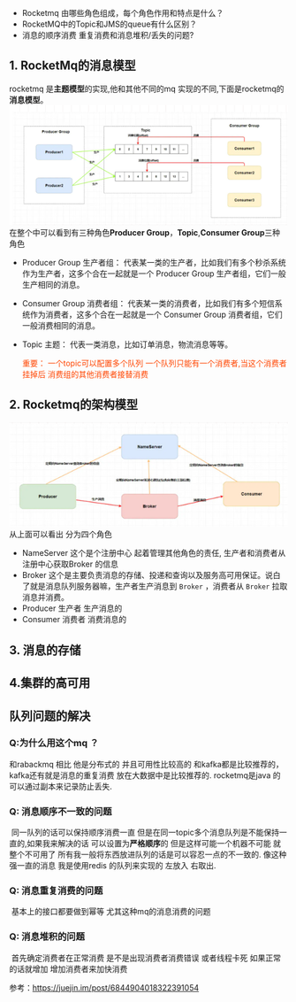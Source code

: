 * Rocketmq 由哪些角色组成，每个角色作用和特点是什么？
* RocketMQ中的Topic和JMS的queue有什么区别？
* 消息的顺序消费 重复消费和消息堆积/丢失的问题?


## 1. RocketMq的消息模型

  rocketmq 是**主题模型**的实现,他和其他不同的mq 实现的不同,下面是rocketmq的**消息模型**。
   ![image](../image/rocketmq的主题模型的实现.png)
   在整个中可以看到有三种角色**Producer Group**，**Topic**,**Consumer Group**三种角色

   * Producer Group 生产者组： 代表某一类的生产者，比如我们有多个秒杀系统作为生产者，这多个合在一起就是一个 Producer Group 生产者组，它们一般生产相同的消息。

   * Consumer Group 消费者组： 代表某一类的消费者，比如我们有多个短信系统作为消费者，这多个合在一起就是一个 Consumer Group 消费者组，它们一般消费相同的消息。

   * Topic 主题： 代表一类消息，比如订单消息，物流消息等等。

     <font color='#FF4500'>重要： 一个topic可以配置多个队列 一个队列只能有一个消费者,当这个消费者挂掉后 消费组的其他消费者接替消费</font>

## 2. Rocketmq的架构模型
   ![image](../image/消息队列之rocketmq架构模型.png)
   从上面可以看出 分为四个角色
   * NameServer 这个是个注册中心 起着管理其他角色的责任, 生产者和消费者从注册中心获取Broker 的信息
   * Broker  这个是主要负责消息的存储、投递和查询以及服务高可用保证。说白了就是消息队列服务器嘛，生产者生产消息到 `Broker` ，消费者从 `Broker` 拉取消息并消费。
   * Producer 生产者 生产消息的
   * Consumer 消费者 消费消息的

## 3. 消息的存储


## 4.集群的高可用
   


## 队列问题的解决
### Q:为什么用这个mq ？
   和rabackmq 相比 他是分布式的 并且可用性比较高的 和kafka都是比较推荐的，kafka还有就是消息的重复消费 放在大数据中是比较推荐的.
    rocketmq是java 的 可以通过副本来记录防止丢失.

### Q: 消息顺序不一致的问题
​	同一队列的话可以保持顺序消费一直 但是在同一topic多个消息队列是不能保持一直的,如果我来解决的话 可以设置为**严格顺序**的 但是这样可能一个机器不可能 就整个不可用了 所有我一般将东西放进队列的话是可以容忍一点的不一致的.
    像这种强一直的消息 我是使用redis 的队列来实现的 左放入 右取出.

### Q:  消息重复消费的问题
​	基本上的接口都要做到幂等 尤其这种mq的消息消费的问题

### Q:  消息堆积的问题
​     首先确定消费者在正常消费 是不是出现消费者消费错误 或者线程卡死  如果正常的话就增加 增加消费者来加快消费



参考：https://juejin.im/post/6844904018322391054